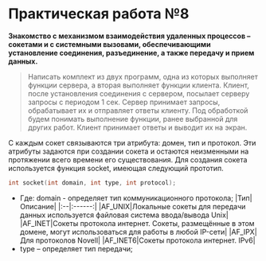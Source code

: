 # Практическая работа №8
**Знакомство с механизмом взаимодействия удаленных процессов – сокетами и с системными вызовами, обеспечивающими установление соединения, разъединение, а также передачу и прием данных.**
>Написать комплект из двух программ, одна из которых выполняет функции сервера, а вторая выполняет функции клиента.
Клиент, после установления соединения с сервером, посылает серверу запросы с периодом 1 сек.
Сервер принимает запросы, обрабатывает их и отправляет ответы клиенту. Под обработкой будем понимать выполнение функции, ранее выбранной для других работ. Клиент принимает ответы и выводит их на экран.


С каждым сокет связываются три атрибута: домен, тип и протокол. Эти атрибуты задаются при создании сокета и остаются неизменными на протяжении всего времени его существования. Для создания сокета используется функция socket, имеющая следующий прототип.
```c
int socket(int domain, int type, int protocol);
```
- Где: domain - определяет тип коммуникационного протокола;
    |Тип|Описание|
    |:--|:------:|
    |AF_UNIX|Локальные сокеты для передачи данных используется файловая система ввода/вывода Unix|
    |AF_INET|Cокеты протокола интернет. Сокеты, размещённые в этом домене, могут использоваться для работы в любой IP-сети|
    |AF_IPX|Для протоколов Novell|
    |AF_INET6|Cокеты протокола интернет. IPv6|
- type –	определяет тип передачи;
